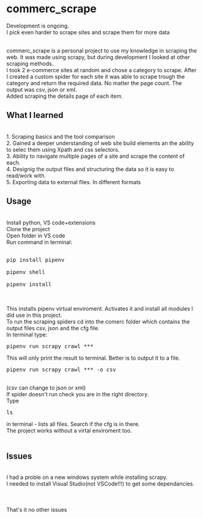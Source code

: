 <h1>commerc_scrape</h1>
Development is ongoing.<br>
I pick even harder to scrape sites and scrape them for more data<br><br>

commerc_scrape is a personal project to use my knowledge in scraping the web. It was made using scrapy, but during development I looked at other scraping methods.<br> 
I took 2 e-commerce sites at random and chose a category to scrape.
After I created a custom spider for each site it was able to scrape trough the category and return the required data. No matter the page count. The output was csv, json or xml.<br>
Added scraping the details page of each item.
<h2>What I learned</h2>
<br> 1. Scraping basics and the tool comparison
<br> 2. Gained a deeper understanding of web site build elements an the ability to selec them using Xpath and css selectors.
<br> 3. Ability to navigate multiple pages of a site and scrape the content of each.
<br> 4. Designig the output files and structuring the data so it is easy to read/work with.
<br> 5. Exporting data to external files. In different formats

<h2>Usage</h2>
<br>Install python, VS code+extensions
<br>Clone the project
<br>Open folder in VS code
<br>Run command in terminal: 
<br><pre>
<br>pip install pipenv
<br>pipenv shell
<br>pipenv install
 </pre>
<br>This installs pipenv virtual enviroment. Activates it and install all modules I did use in this project.
<br>To run the scraping spiders cd into the comerc folder which contains the output files csv, json and the cfg file.
<br>In terminal type:
<br> <pre>pipenv run scrapy crawl ***  </pre><br(*** - substitute for a spider name without the .py at the end. Example xnet)
<br>This will only print the result to terminal. Better is to output it to a file.
<br> <pre>pipenv run scrapy crawl *** -o csv  </pre><br>(csv can change to json or xml)
<br>If spider doesn't run check you are in the right directory. 
<br>Type  <pre>ls </pre> in terminal - lists all files. Search if the cfg is in there.
<br> The project works without a virtal enviroment too.
<br><br>
<h2>Issues</h2>
<br>I had a proble on a new windows system while installing scrapy. 
<br>I needed to install Visual Studio(not VSCode!!!) to get some dependancies.
<br><br><br><br>
That's it no other issues
